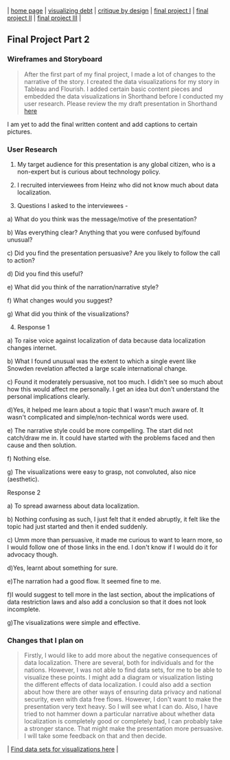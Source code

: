| [home page](README.md) | [visualizing debt](dataviz2.md) | [critique by design](dataviz3.md) | [final project I](FPproposal.md) | [final project II](part2.md) | [final project III](FP_part3.md) |

## Final Project Part 2

### Wireframes and Storyboard
> After the first part of my final project, I made a lot of changes to the narrative of the story. I created the data visualizations for my story in Tableau and Flourish. I added certain basic content pieces and embedded the data visualizations in Shorthand before I conducted my user research. Please review the my draft presentation in Shorthand [here](https://carnegiemellon.shorthandstories.com/the-data-localization-story/index.html)

I am yet to add the final written content and add captions to certain pictures. 

### User Research
1. My target audience for this presentation is any global citizen, who is a non-expert but is curious about technology policy.
2. I recruited interviewees from Heinz who did not know much about data localization. 

3. Questions I asked to the interviewees - 

a) What do you think was the message/motive of the presentation?

b) Was everything clear? Anything that you were confused by/found unusual?

c) Did you find the presentation persuasive? Are you likely to follow the call to action?

d) Did you find this useful?

e) What did you think of the narration/narrative style?

f) What changes would you suggest?

g) What did you think of the visualizations?

4. Response 1

a) To raise voice against localization of data because data localization changes internet.

b) What I found unusual was the extent to which a single event like Snowden revelation affected a large scale international change. 

c) Found it moderately persuasive, not too much. I didn't see so much about how this would affect me personally. I get an idea but don't understand the personal implications clearly.

d)Yes, it helped me learn about a topic that I wasn't much aware of. It wasn't complicated and simple/non-technical words were used. 

e) The narrative style could be more compelling. The start did not catch/draw me in. It could have started with the problems faced and then cause and then solution.

f) Nothing else.

g) The visualizations were easy to grasp, not convoluted, also nice (aesthetic). 

Response 2

a) To spread awarness about data localization.

b) Nothing confusing as such, I just felt that it ended abruptly, it felt like the topic had just started and then it ended suddenly.

c) Umm more than persuasive, it made me curious to want to learn more, so I would follow one of those links in the end. I don't know if I would do it for advocacy though. 

d)Yes, learnt about something for sure.

e)The narration had a good flow. It seemed fine to me. 

f)I would suggest to tell more in the last section, about the implications of data restriction laws and also add a conclusion so that it does not look incomplete.

g)The visualizations were simple and effective. 

### Changes that I plan on
> Firstly, I would like to add more about the negative consequences of data localization. There are several, both for individuals and for the nations. However, I was not able to find data sets, for me to be able to visualize these points. I might add a diagram or visualization listing the different effects of data localization. I could also add a section about how there are other ways of ensuring data privacy and national security, even with data free flows. However, I don't want to make the presentation very text heavy. So I will see what I can do. Also, I have tried to not hammer down a particular narrative about whether data localization is completely good or completely bad, I can probably take a stronger stance. That might make the presentation more persuasive. I will take some feedback on that and then decide. 



| [Find data sets for visualizations here](https://github.com/drtbhat/Portfolio/tree/main/Data) |
